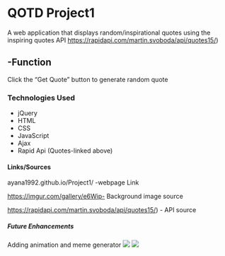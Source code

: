
<h1>QOTD Project1</h1>

A web application that displays random/inspirational quotes using the inspiring quotes API https://rapidapi.com/martin.svoboda/api/quotes15/)

<h2>-Function </h2>
Click the “Get Quote” button to generate random quote

<h3>Technologies Used</h3>

* jQuery
* HTML
* CSS
* JavaScript
* Ajax
* Rapid Api (Quotes-linked above)



<h4>Links/Sources</h4>

ayana1992.github.io/Project1/ -webpage Link


https://imgur.com/gallery/e6Wip- Background image source 

https://rapidapi.com/martin.svoboda/api/quotes15/) - API source

<h5>Future Enhancements </h5>
Adding animation and meme generator


<img src="https://github.com/AyanA1992/Project1/blob/main/Photos/TestPh.png?raw=true">
<img src="https://github.com/AyanA1992/Project1/blob/main/Photos/TestPh2.png?raw=true">

